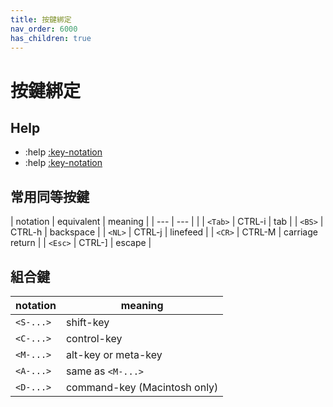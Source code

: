 ```yaml
---
title: 按鍵綁定
nav_order: 6000
has_children: true
---
```



# 按鍵綁定


## Help

* :help [:key-notation](https://vimhelp.org/intro.txt.html#key-notation)
* :help [:key-notation](https://neovim.io/doc/user/intro.html#key-notation)



## 常用同等按鍵

| notation | equivalent | meaning |
| --- | --- |  |
| `<Tab>` | CTRL-i | tab |
| `<BS>` | CTRL-h | backspace |
| `<NL>` | CTRL-j | linefeed |
| `<CR>` | CTRL-M | carriage return |
| `<Esc>` | CTRL-] | escape |


## 組合鍵


| notation | meaning |
| --- | --- |
| `<S-...>` | shift-key |
| `<C-...>` | control-key |
| `<M-...>` | alt-key or meta-key |
| `<A-...>` | same as `<M-...>` |
| `<D-...>` | command-key (Macintosh only) |
